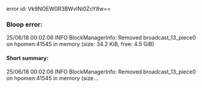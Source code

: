 error id: Vk9NOEW0R3BWvINi0ZcY8w==
### Bloop error:

25/06/18 00:02:06 INFO BlockManagerInfo: Removed broadcast_13_piece0 on hpomen:41545 in memory (size: 34.2 KiB, free: 4.5 GiB)
#### Short summary: 

25/06/18 00:02:06 INFO BlockManagerInfo: Removed broadcast_13_piece0 on hpomen:41545 in memory (size...